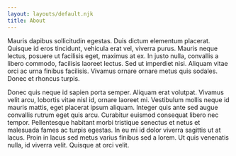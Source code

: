 ```yaml
---
layout: layouts/default.njk
title: About
---
```


Mauris dapibus sollicitudin egestas. Duis dictum elementum placerat. Quisque id eros tincidunt, vehicula erat vel, viverra purus. Mauris neque lectus, posuere ut facilisis eget, maximus at ex. In justo nulla, convallis a libero commodo, facilisis laoreet lectus. Sed ut imperdiet nisi. Aliquam vitae orci ac urna finibus facilisis. Vivamus ornare ornare metus quis sodales. Donec et rhoncus turpis.

Donec quis neque id sapien porta semper. Aliquam erat volutpat. Vivamus velit arcu, lobortis vitae nisl id, ornare laoreet mi. Vestibulum mollis neque id mauris mattis, eget placerat ipsum aliquam. Integer quis ante sed augue convallis rutrum eget quis arcu. Curabitur euismod consequat libero nec tempor. Pellentesque habitant morbi tristique senectus et netus et malesuada fames ac turpis egestas. In eu mi id dolor viverra sagittis ut at lacus. Proin in lacus sed metus varius finibus sed a lorem. Ut quis venenatis nulla, id viverra velit. Quisque at orci velit.
